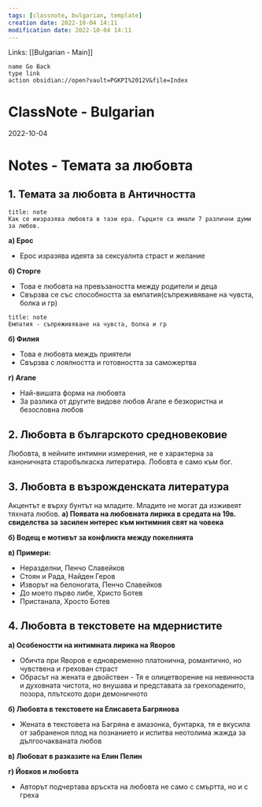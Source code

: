```yaml
---
tags: [classnote, bulgarian, template]
creation date: 2022-10-04 14:11
modification date: 2022-10-04 14:11
---
```

Links: [[Bulgarian - Main]]
```button
name Go Back
type link
action obsidian://open?vault=PGKPI%2012V&file=Index
```
# ClassNote - Bulgarian
2022-10-04


# Notes - Темата за любовта
## 1. Темата за любовта в Античността
```ad-note
title: note
Как се иизразява любовта в тази ера. Гърците са имали 7 различни думи за любов.
```
**а) Ерос**
- Ерос изразява идеята за сексуалнта страст и желание 

**б) Сторге**
- Това е любовта на превъзаността между родители и деца
- Свързва се със способността за емпатия(съпреживяване на чувста, болка и гр)
```ad-note
title: note
Емпатия - съпреживяване на чувста, болка и гр
```
**б) Филия**
- Това е любовта междъ приятели
- Свързва с лоялността и готовността за саможертва

**г) Агапе**
- Най-вишата форма на любовта
- За разлика от другите видове любов Агапе е безкористна и безословна любов

## 2. Любовта в българското средновековие
Любовта, в нейните интимни измерения, не е характерна за каноничната старобълкаска литератира. Лобовта е само към бог.
## 3. Любовта в възрожденската литература
Акцентът е върху бунтът на младите. Младите не могат да изживеят тяхната любов.
**а) Появата на любовната лирика в средата на 19в. свиделства за засилен интерес към интимния свят на човека**

**б) Водещ е мотивът за конфликта между покелнията**

**в) Примери:**
- Неразделни, Пенчо Славейков
- Стоян и Рада, Найден Геров
- Изворът на белоногата, Пенчо Славейков
- До моето първо либе, Христо Ботев
- Пристанала, Хросто Ботев

## 4. Любовта в текстовете на мдернистите
**а) Особеностти на интимната лирика на Яворов**
- Обичта при Яворов е едновременно платонична, романтично, но чувствена и грехован страст
- Обрасът на жената е двойствен - Тя е олицетворение на невинноста и духовната чистота, но внушава и представата за грехопаденито, позора, плътското дори демоничното

**б) Любовта в текстовете на Елисавета Багрянова**
- Жената в текстовета на Багряна е амазонка, бунтарка, тя е вкусила от забраненоя плод на познанието и испитва неотолима жажда за дългоочакваната любов

**в) Любоват в разказите на Елин Пелин**

**г) Йовков и любовта**
- Авторът подчертава връскта на любовта не само с смъртта, но и с греха
